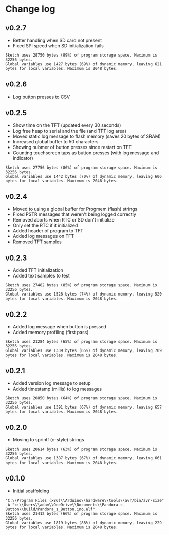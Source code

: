 # Change log

## v0.2.7
 - Better handling when SD card not present
 - Fixed SPI speed when SD initialization fails

```
Sketch uses 28750 bytes (89%) of program storage space. Maximum is 32256 bytes.
Global variables use 1427 bytes (69%) of dynamic memory, leaving 621 bytes for local variables. Maximum is 2048 bytes.
```

## v0.2.6
 - Log button presses to CSV

## v0.2.5
 - Show time on the TFT (updated every 30 seconds)
 - Log free heap to serial and the file (and TFT log area)
 - Moved static log message to flash memory (saves 20 bytes of SRAM)
 - Increased global buffer to 50 characters
 - Showing nubmer of button presses since restart on TFT
 - Counting touchscreen taps as button presses (with log message and indicator)

```
Sketch uses 27756 bytes (86%) of program storage space. Maximum is 32256 bytes.
Global variables use 1442 bytes (70%) of dynamic memory, leaving 606 bytes for local variables. Maximum is 2048 bytes.
```

## v0.2.4
 - Moved to using a global buffer for Progmem (flash) strings
 - Fixed PSTR messages that weren't being logged correctly
 - Removed aborts when RTC or SD don't initialize
 - Only set the RTC if it initialized
 - Added header of program to TFT
 - Added log messages on TFT
 - Removed TFT samples

## v0.2.3
 - Added TFT initialization
 - Added text samples to test

```
Sketch uses 27482 bytes (85%) of program storage space. Maximum is 32256 bytes.
Global variables use 1528 bytes (74%) of dynamic memory, leaving 520 bytes for local variables. Maximum is 2048 bytes.
```

## v0.2.2
 - Added log message when button is pressed
 - Added memory profiling (first pass)

```
Sketch uses 21284 bytes (65%) of program storage space. Maximum is 32256 bytes.
Global variables use 1339 bytes (65%) of dynamic memory, leaving 709 bytes for local variables. Maximum is 2048 bytes.
```

 ## v0.2.1
 - Added version log message to setup
 - Added timestamp (millis) to log messages

```
Sketch uses 20850 bytes (64%) of program storage space. Maximum is 32256 bytes.
Global variables use 1391 bytes (67%) of dynamic memory, leaving 657 bytes for local variables. Maximum is 2048 bytes.
```

## v0.2.0
 - Moving to sprintf (c-style) strings

```
Sketch uses 20614 bytes (63%) of program storage space. Maximum is 32256 bytes.
Global variables use 1387 bytes (67%) of dynamic memory, leaving 661 bytes for local variables. Maximum is 2048 bytes.
```

## v0.1.0
 - Initial scaffolding

```
"C:\\Program Files (x86)\\Arduino\\hardware\\tools\\avr/bin/avr-size" -A "c:\\Users\\adam\\OneDrive\\Documents\\Pandora-s-Button\\build/Pandora_s_Button.ino.elf"
Sketch uses 21412 bytes (66%) of program storage space. Maximum is 32256 bytes.
Global variables use 1819 bytes (88%) of dynamic memory, leaving 229 bytes for local variables. Maximum is 2048 bytes.
```